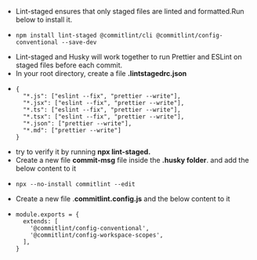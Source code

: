 - Lint-staged ensures that only staged files are linted and formatted.Run below to install it.
- ```
  npm install lint-staged @commitlint/cli @commitlint/config-conventional --save-dev
  ```
- Lint-staged and Husky will work together to run Prettier and ESLint on staged files before each commit.
- In your root directory, create a file **.lintstagedrc.json**
- ```
  {
    "*.js": ["eslint --fix", "prettier --write"],
    "*.jsx": ["eslint --fix", "prettier --write"],
    "*.ts": ["eslint --fix", "prettier --write"],
    "*.tsx": ["eslint --fix", "prettier --write"],
    "*.json": ["prettier --write"],
    "*.md": ["prettier --write"]
  }
  ```
- try to verify it by running **npx lint-staged.**
- Create a new file **commit-msg** file inside the **.husky folder**. and add the below content to it
- ```
  npx --no-install commitlint --edit
  ```
- Create a new file .**commitlint.config.js** and the below content to it
- ```
  module.exports = {
    extends: [
      '@commitlint/config-conventional',
      '@commitlint/config-workspace-scopes',
    ],
  }
  ```